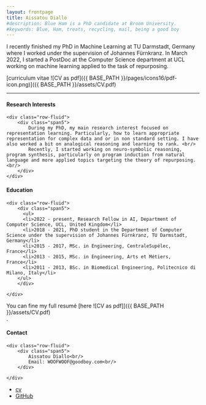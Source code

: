 ```yaml
---
layout: frontpage
title: Aissatou Diallo
#description: Blue Ham is a PhD candidate at Broom University. 
#keywords: Blue, Ham, treats, recycling, mail, being a good boy
---
```


I recently finished my PhD in Machine Learning at TU Darmstadt, Germany where I worked under the supervision of Johannes Fürnkranz. In March 2022, I started a PostDoc at the Computer Science department at UCL working on machine learning applied to the task of repurposing.

[curriculum vitae ![CV as pdf]({{ BASE_PATH }}/pages/icons16/pdf-icon.png)]({{ BASE_PATH }}/assets/CV.pdf)<br/>


---

<div class="container">
<h4><a name="research"></a>Research Interests</h4>

    <div class="row-fluid">
        <div class="span5">
            During my PhD, my main research interest focused on representation learning. Particularly, how to learn appropriate representation for complex data and or in non standard setting. I have also worked a bit on analogical reasoning and learning to rank. <br/>
            Recently, I started working on neuro-symbolic reasoning, program synthesis, particularly on program induction from natural language and more applied topics targeting the theory of repurposing. <br/>
        </div>
    </div>
</div>


<div class="container">
<h4><a name="education"></a>Education</h4>

    <div class="row-fluid">
        <div class="span5">
          <ul>
          <li>2022 - present, Research Fellow in AI, Department of Computer Science, UCL, United Kingdom</li>
          <li>2018 - 2021, PhD student in the Department of Computer Science under the supervision of Johannes Fürnkranz, TU Darmstadt, Germany</li>
          <li>2015 - 2017, MSc. in Engineering, CentraleSupélec, France</li>
          <li>2013 - 2015, MSc. in Engineering, Arts et Métiers, France</li>
          <li>2011 - 2013, BSc. in Biomedical Engineering, Politecnico di Milano, Italy</li>
        </ul>
        </div>

    </div>
</div>
You can fine my full resumé [here ![CV as pdf]]({{ BASE_PATH }}/assets/CV.pdf)<br/>.


<div class="container">
<h4><a name="Contact"></a>Contact</h4>

    <div class="row-fluid">
        <div class="span5">
            Aissatou Diallo<br/>
            Email: WOOFWOOF@goodboy.com<br/>
        </div>

    </div>
</div>

<div class="navbar">
  <div class="navbar-inner">
      <ul class="nav">
          <li><a href="{{ BASE_PATH }}/assets/CV.pdf">cv</a></li>
          <li><a href="https://github.com/mbcarlos">GitHub</a></li>
          <!--<li><a href="https://twitter.com/dog_feelings">Twitter (@dog_feelings)</a></li>-->
      </ul>
  </div>
</div>